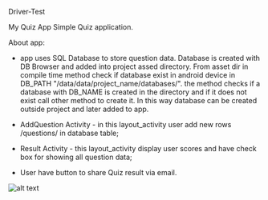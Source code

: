 
Driver-Test

My Quiz App Simple Quiz application.

About app:

*  app uses SQL Database to store question data. Database is created with DB Browser and added into project assed directory. 
   From asset dir in compile time method check if database exist in android device in DB_PATH "/data/data/project_name/databases/".
   the method checks if a database with DB_NAME is created in the directory and if it does not exist call other method to create it.
   In this way database can be created outside project and later added to app.

* AddQuestion Activity - in this layout_activity user add new rows /questions/ in database table;

*    Result Activity - this layout_activity display user scores and have check box for showing all question data;

*    User have button to share Quiz result via email.

![alt text](https://i.ibb.co/wSvJ2gv/Driver-Test-App.jpg)

